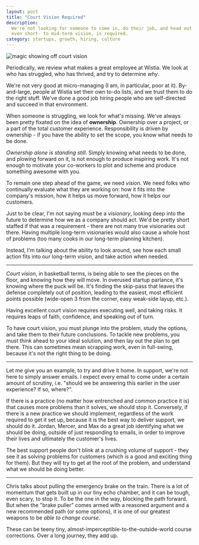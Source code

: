 ```yaml
---
layout: post
title: "Court Vision Required"
description:
  We're not looking for someone to come in, do their job, and head out. Vision,
  even short- to mid-term vision, is required.
category: startups, growth, hiring, culture
---
```


<div class="post-image"><img src="http://embed.wistia.com/deliveries/51fa9213d15f774479b77d57a2b5e9744992e545.png" alt="magic showing off court vision" /></div>

Periodically, we review what makes a great employee at Wistia. We look at who
has struggled, who has thrived, and try to determine *why*.

We're not very good at micro-managing (I am, in particular, poor at it).
By-and-large, people at Wistia set their own to-do lists, and we trust them to
do the right stuff. We've done a good job hiring people who are self-directed
and succeed in that environment.

When someone is struggling, we look for what's missing. We've always been pretty
fixated on the idea of **ownership**. Ownership over a project, or a part of
the total customer experience. Responsibility is driven by ownership - if you
have the ability to set the scope, you know what needs to be done.

*Ownership alone is standing still*. Simply knowing what needs to be done, and
plowing forward on it, is not enough to produce inspiring work. It's not enough
to motivate your co-workers to plot and scheme and produce something awesome
with you.

To remain one step ahead of the game, we need *vision*. We need folks who
continually evaluate what they are working on: how it fits into the company's
mission, how it helps us move forward, how it helps our customers.

Just to be clear, I'm not saying must be a *visionary*, looking deep
into the future to determine how we as a company should act. We'd be pretty
short staffed if that was a requirement - there are not many true visionaries
out there. Having multiple long-term visionaries would also cause a whole host
of problems (too many cooks in our long-term planning kitchen).

Instead, I'm talking about the ability to look around, see how each small action
fits into our long-term vision, and take action when needed.

---

*Court vision*, in basketball terms, is being able to see the pieces on the
floor, and knowing how they will move. In overused startup parlance, it's
knowing where the puck will be. It's finding the skip-pass that leaves the
defense completely out of position, leading to the easiest, most efficient
points possible (wide-open 3 from the corner, easy weak-side layup, etc.).

Having excellent court vision requires executing well, and taking risks. It
requires leaps of faith, confidence, and speaking out of turn.

To have court vision, you must plunge into the problem, study the options, and take them to
their future conclusions. To tackle new problems, you must think ahead to your
ideal solution, and then lay out the plan to get there. This can sometimes mean
scrapping work, even in full-swing, because it's not the right thing to be doing.

---

Let me give you an example, to try and drive it home. In support, we're
not here to simply answer emails. I expect every email to come under a certain
amount of scrutiny, i.e. "should we be answering this earlier in the user
experience? If so, where?".

If there is a practice (no matter how entrenched and common practice it is)
that causes more problems than it solves, we should stop it. Conversely, if
there is a new practice we should implement, regardless of the work required to
get it set up, because it is the best way to deliver support, we should do it.
Jordan, Mercer, and Max do a great job identifying what we should be doing,
outside of just responding to emails, in order to improve their lives and
ultimately the customer's lives.

The best support people don't blink at a crushing volume of support - they see
it as solving problems for customers (which is a good and exciting thing for
them). But they will try to get at the root of the problem, and understand what we
should be doing better.

---

Chris talks about pulling the emergency brake on the train. There is a lot of
momentum that gets built up in our tiny echo chamber, and it can be tough, even
scary, to stop it. To be the one in the way, blocking the path forward. But
when the "brake puller" comes armed with a reasoned argument and a new
recommended path (or some options), it is one of our greatest weapons to be
*able to change course*.

These can be teeny tiny, almost-imperceptible-to-the-outside-world course
corrections. Over a long journey, they add up.
